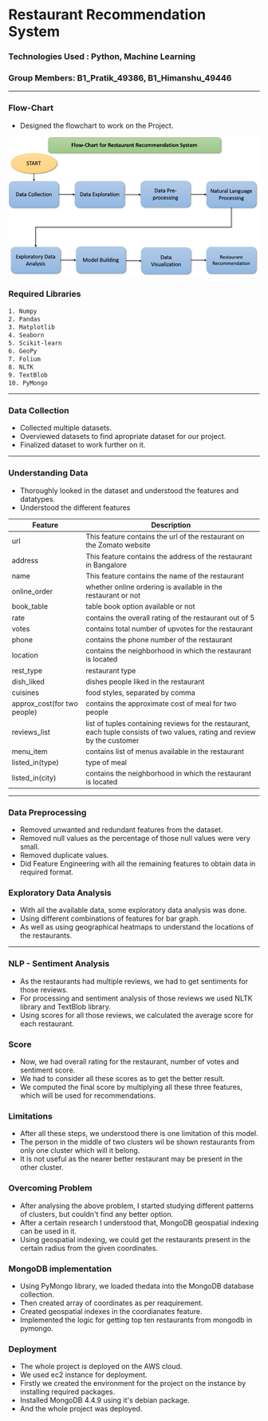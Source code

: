 # Restaurant Recommendation System

### Technologies Used : Python, Machine Learning
### Group Members: B1_Pratik_49386, B1_Himanshu_49446
--------------------------------------------------------
### Flow-Chart
* Designed the flowchart to work on the Project.

![Screenshot](flow3.png)

### Required Libraries
    1. Numpy
    2. Pandas
    3. Matplotlib
    4. Seaborn 
    5. Scikit-learn
    6. GeoPy
    7. Folium
    8. NLTK
    9. TextBlob
    10. PyMongo

---------------------------------------------------------
### Data Collection
* Collected multiple datasets.
* Overviewed datasets to find apropriate dataset for our project.
* Finalized dataset to work further on it.
---------------------------------------------------------

### Understanding Data
* Thoroughly looked in the dataset and understood the features and datatypes.
* Understood the different features

|Feature | Description|
|--------|------------|
|url |This feature contains the url of the restaurant on the Zomato website|
|address |This feature contains the address of the restaurant in Bangalore|
|name |This feature contains the name of the restaurant|
|online_order |whether online ordering is available in the restaurant or not|
|book_table |table book option available or not|
|rate |contains the overall rating of the restaurant out of 5|
|votes |contains total number of upvotes for the restaurant|
|phone  |contains the phone number of the restaurant|
|location |contains the neighborhood in which the restaurant is located|
|rest_type |restaurant type|
|dish_liked |dishes people liked in the restaurant|
|cuisines |food styles, separated by comma|
|approx_cost(for two people) |contains the approximate cost of meal for two people|
|reviews_list |list of tuples containing reviews for the restaurant, each tuple consists of two values, rating and review by the customer|
|menu_item |contains list of menus available in the restaurant|
|listed_in(type) |type of meal|
|listed_in(city) |contains the neighborhood in which the restaurant is located|

----------------------------------------------------------------------------

### Data Preprocessing
* Removed unwanted and redundant features from the dataset.
* Removed null values as the percentage of those null values were very small.
* Removed duplicate values.
* Did Feature Engineering with all the remaining features to obtain data in required format.

### Exploratory Data Analysis
* With all the available data, some exploratory data analysis was done.
* Using different combinations of features for bar graph.
* As well as using geographical heatmaps to understand the locations of the restaurants.
----------------------------------------------------------------------------

### NLP - Sentiment Analysis
* As the restaurants had multiple reviews, we had to get sentiments for those reviews.
* For processing and sentiment analysis of those reviews we used NLTK library and TextBlob library.
* Using scores for all those reviews, we calculated the average score for each restaurant.

### Score
* Now, we had overall rating for the restaurant, number of votes and sentiment score.
* We had to consider all these scores as to get the better result.
* We computed the final score by multiplying all these three features, which will be used for recommendations.

### Limitations
* After all these steps, we understood there is one limitation of this model.
* The person in the middle of two clusters wil be shown restaurants from only one cluster which will it belong.
* It is not useful as the nearer better restaurant may be present in the other cluster.

### Overcoming Problem
* After analysing the above problem, I started studying different patterns of clusters, but couldn't find any better option.
* After a certain research I understood that, MongoDB geospatial indexing can be used in it.
* Using geospatial indexing, we could get the restaurants present in the certain radius from the given coordinates.

### MongoDB implementation
* Using PyMongo library, we loaded thedata into the MongoDB database collection.
* Then created array of coordinates as per reaquirement.
* Created geospatial indexes in the coordianates feature.
* Implemented the logic for getting top ten restaurants from mongodb in pymongo.

### Deployment
* The whole project is deployed on the AWS cloud.
* We used ec2 instance for deployment.
* Firstly we created the environment for the project on the instance by installing required packages.
* Installed MongoDB 4.4.9 using it's debian package.
* And the whole project was deployed.